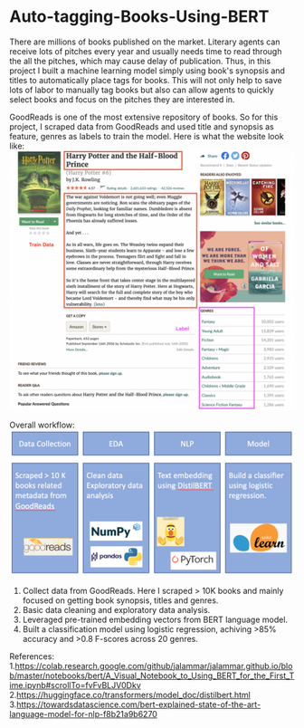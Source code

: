 # Auto-tagging-Books-Using-BERT

There are millions of books published on the market. Literary agents can receive lots of pitches every year and usually needs time to read through the all the pitches, which may cause delay of publication. Thus, in this project I built a machine learning model simply using book's synopsis and titles to automatically place tags for books. This will not only help to save lots of labor to manually tag books but also can allow agents to quickly select books and focus on the pitches they are interested in.

GoodReads is one of the most extensive repository of books. So for this project, I scraped data from GoodReads and used title and synopsis as feature, genres as labels to train the model. Here is what the website look like:
![GoodReads Website](https://github.com/cl3080/Auto-tagging-Books-Using-BERT/blob/main/Images/WebsiteImage.png) 

Overall workflow:
![Pipleline](https://github.com/cl3080/Auto-tagging-Books-Using-BERT/blob/main/Images/Pipeline.png)
1. Collect data from GoodReads. Here I scraped > 10K books and mainly focused on getting book synopsis, titles and genres. 
2. Basic data cleaning and exploratory data analysis.
3. Leveraged pre-trained embedding vectors from BERT language model.
4. Built a classification model using logistic regression, achiving >85% accuracy and >0.8 F-scores across 20 genres.

References:
1.https://colab.research.google.com/github/jalammar/jalammar.github.io/blob/master/notebooks/bert/A_Visual_Notebook_to_Using_BERT_for_the_First_Time.ipynb#scrollTo=fvFvBLJV0Dkv
2.https://huggingface.co/transformers/model_doc/distilbert.html
3.https://towardsdatascience.com/bert-explained-state-of-the-art-language-model-for-nlp-f8b21a9b6270
